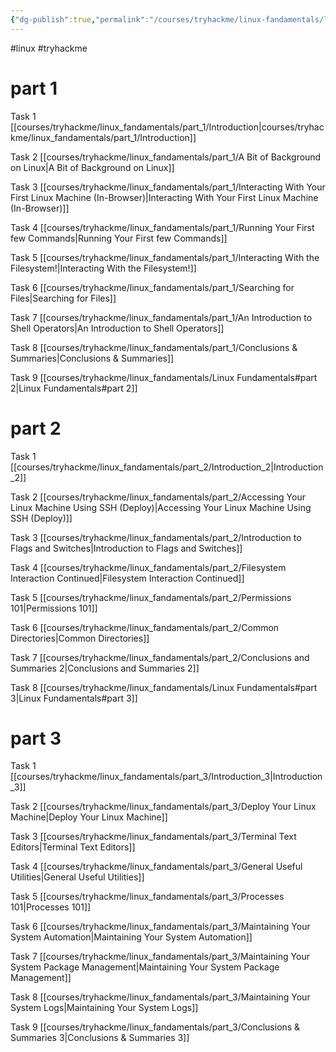 ```yaml
---
{"dg-publish":true,"permalink":"/courses/tryhackme/linux-fandamentals/linux-fundamentals/","dgPassFrontmatter":true,"noteIcon":""}
---
```


 #linux #tryhackme 
# part 1

Task 1 [[courses/tryhackme/linux_fandamentals/part_1/Introduction\|courses/tryhackme/linux_fandamentals/part_1/Introduction]]

Task 2 [[courses/tryhackme/linux_fandamentals/part_1/A Bit of Background on Linux\|A Bit of Background on Linux]]

Task 3 [[courses/tryhackme/linux_fandamentals/part_1/Interacting With Your First Linux Machine (In-Browser)\|Interacting With Your First Linux Machine (In-Browser)]]

Task 4 [[courses/tryhackme/linux_fandamentals/part_1/Running Your First few Commands\|Running Your First few Commands]]

Task 5 [[courses/tryhackme/linux_fandamentals/part_1/Interacting With the Filesystem!\|Interacting With the Filesystem!]]

Task 6 [[courses/tryhackme/linux_fandamentals/part_1/Searching for Files\|Searching for Files]]

Task 7 [[courses/tryhackme/linux_fandamentals/part_1/An Introduction to Shell Operators\|An Introduction to Shell Operators]]

Task 8 [[courses/tryhackme/linux_fandamentals/part_1/Conclusions & Summaries\|Conclusions & Summaries]]

Task 9 [[courses/tryhackme/linux_fandamentals/Linux Fundamentals#part 2\|Linux Fundamentals#part 2]]

# part 2

Task 1 [[courses/tryhackme/linux_fandamentals/part_2/Introduction_2\|Introduction_2]]

Task 2 [[courses/tryhackme/linux_fandamentals/part_2/Accessing Your Linux Machine Using SSH (Deploy)\|Accessing Your Linux Machine Using SSH (Deploy)]]

Task 3 [[courses/tryhackme/linux_fandamentals/part_2/Introduction to Flags and Switches\|Introduction to Flags and Switches]]

Task 4 [[courses/tryhackme/linux_fandamentals/part_2/Filesystem Interaction Continued\|Filesystem Interaction Continued]]

Task 5 [[courses/tryhackme/linux_fandamentals/part_2/Permissions 101\|Permissions 101]]

Task 6 [[courses/tryhackme/linux_fandamentals/part_2/Common Directories\|Common Directories]]

Task 7 [[courses/tryhackme/linux_fandamentals/part_2/Conclusions and Summaries 2\|Conclusions and Summaries 2]]

Task 8 [[courses/tryhackme/linux_fandamentals/Linux Fundamentals#part 3\|Linux Fundamentals#part 3]]

# part 3

Task 1 [[courses/tryhackme/linux_fandamentals/part_3/Introduction_3\|Introduction_3]]

Task 2 [[courses/tryhackme/linux_fandamentals/part_3/Deploy Your Linux Machine\|Deploy Your Linux Machine]]

Task 3 [[courses/tryhackme/linux_fandamentals/part_3/Terminal Text Editors\|Terminal Text Editors]]

Task 4 [[courses/tryhackme/linux_fandamentals/part_3/General Useful Utilities\|General Useful Utilities]]

Task 5 [[courses/tryhackme/linux_fandamentals/part_3/Processes 101\|Processes 101]]

Task 6 [[courses/tryhackme/linux_fandamentals/part_3/Maintaining Your System Automation\|Maintaining Your System Automation]]

Task 7 [[courses/tryhackme/linux_fandamentals/part_3/Maintaining Your System Package Management\|Maintaining Your System Package Management]]

Task 8 [[courses/tryhackme/linux_fandamentals/part_3/Maintaining Your System Logs\|Maintaining Your System Logs]]

Task 9 [[courses/tryhackme/linux_fandamentals/part_3/Conclusions & Summaries 3\|Conclusions & Summaries 3]]


